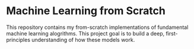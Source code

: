 # Machine Learning from Scratch

This repository contains my from-scratch implementations of fundamental machine learning alogrithms. This project goal is to build a deep, first-principles understanding of how these models work.
